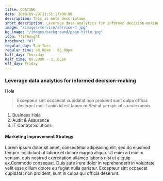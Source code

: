 ```yaml
---
title: COATING
date: 2018-09-29T11:51:17+06:00
description: This is meta description
short_description: Leverage data analytics for informed decision-making. Our consultants provide data-driven insights
image: "/images/service/service-4.jpg"
bg_image: "/images/background/page-title.jpg"
icon: TfiThought
brochure: "#?"
regular_day: Sun-Tues
regular_time: 08.00am - 06.00pm
half_day: Thursday
half_time: 08.00am - 01.00pm
off_day: Friday
---
```


### Leverage data analytics for informed decision-making
Hola

> Excepteur sint occaecat cupidatat non proident sunt culpa officia deserunt mollit anim id est laborum.Sed ut perspiciatis unde omnis.

1. Business Hola
2. Audit & Assurance
3. IT Control Solutions

#### Marketing Improvement Strategy

Lorem ipsum dolor sit amet, consectetur adipisicing elit, sed do eiusmod tempor incididunt ut labore et dolore magna aliqua. Ut enim ad minim veniam, quis nostrud exercitation ullamco laboris nisi ut aliquip ex.Commodo consequat. Duis aute irure dolor in reprehenderit in voluptate velit esse cillum dolore eu fugiat nulla pariatur. Excepteur sint occaecat cupidatat non proident, sunt in culpa qui officia deserunt.
